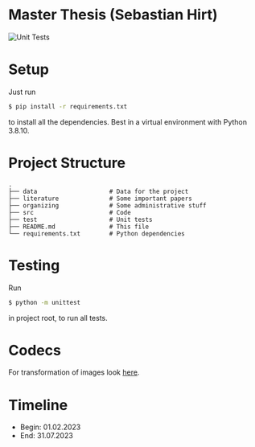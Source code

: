 # Master Thesis (Sebastian Hirt)
![Unit Tests](https://github.com/Mokronos/MA_SebastianHirt/workflows/Unit%20Tests/badge.svg)

# Setup

Just run
```bash
$ pip install -r requirements.txt
```
to install all the dependencies. Best in a virtual environment with Python 3.8.10.

# Project Structure

```
.
├── data                    # Data for the project
├── literature              # Some important papers
├── organizing              # Some administrative stuff
├── src                     # Code
├── test                    # Unit tests
├── README.md               # This file
└── requirements.txt        # Python dependencies
```


# Testing

Run

```bash  
$ python -m unittest
```
in project root, to run all tests.

# Codecs

For transformation of images look [here](codecs/README.md).

# Timeline

- Begin: 01.02.2023
- End: 31.07.2023
